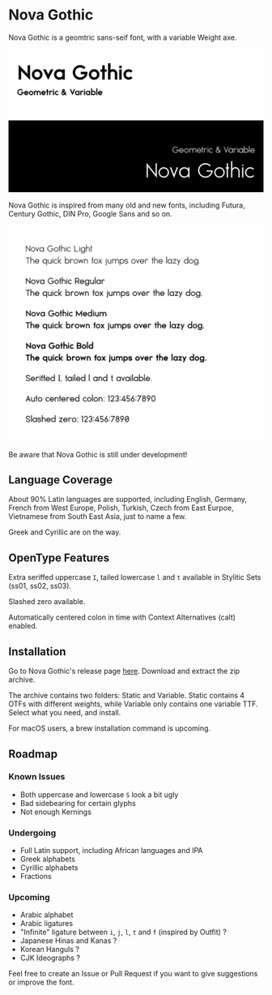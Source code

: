 # Nova Gothic

Nova Gothic is a geomtric sans-seif font, with a variable Weight axe.

![Nova Gothic Banner](misc/images/banner.png)

Nova Gothic is inspired from many old and new fonts, including Futura, Century Gothic, DIN Pro, Google Sans and so on.

![Nova Gothic Specimen](misc/images/specimen.png)

Be aware that Nova Gothic is still under development!

## Language Coverage

About 90% Latin languages are supported, including English, Germany, French from West Europe, Polish, Turkish, Czech from East Eurpoe, Vietnamese from South East Asia, just to name a few.

Greek and Cyrillic are on the way.

## OpenType Features

Extra seriffed uppercase `I`, tailed lowercase `l` and `t` available in Stylitic Sets (ss01, ss02, ss03).

Slashed zero available.

Automatically centered colon in time with Context Alternatives (calt) enabled.

## Installation

Go to Nova Gothic's release page [here](https://github.com/Aaron-212/NovaGothic/releases). Download and extract the zip archive.

The archive contains two folders: Static and Variable. Static contains 4 OTFs with different weights, while Variable only contains one variable TTF. Select what you need, and install.

For macOS users, a brew installation command is upcoming.

## Roadmap

### Known Issues

- Both uppercase and lowercase `S` look a bit ugly
- Bad sidebearing for certain glyphs
- Not enough Kernings

### Undergoing

- Full Latin support, including African languages and IPA
- Greek alphabets
- Cyrillic alphabets
- Fractions

### Upcoming

- Arabic alphabet
- Arabic ligatures
- "Infinite" ligature between `i`, `j`, `l`, `t` and `f` (inspired by Outfit) ?
- Japanese Hinas and Kanas ?
- Korean Hanguls ?
- CJK Ideographs ?

Feel free to create an Issue or Pull Request if you want to give suggestions or improve the font.
